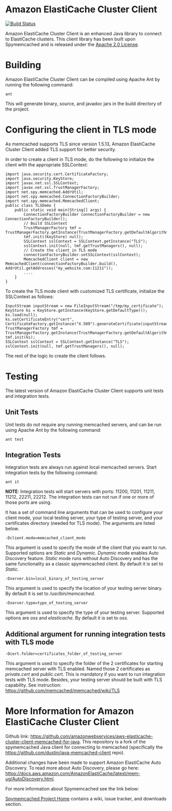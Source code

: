 # Amazon ElastiCache Cluster Client

[![Build Status](https://travis-ci.org/awslabs/aws-elasticache-cluster-client-memcached-for-java.svg?branch=master)](https://travis-ci.org/awslabs/aws-elasticache-cluster-client-memcached-for-java)

Amazon ElastiCache Cluster Client is an enhanced Java library to connect to ElastiCache clusters. This client library has been built upon Spymemcached and is released under the [Apache 2.0 License](https://www.apache.org/licenses/LICENSE-2.0).

# Building

Amazon ElastiCache Cluster Client can be compiled using Apache Ant by running the following
command:

    ant

This will generate binary, source, and javadoc jars in the build
directory of the project.

# Configuring the client in TLS mode

As memcached supports TLS since version 1.5.13, Amazon ElastiCache Cluster Client added TLS support for better security.

In order to create a client in TLS mode, do the following to initialize the client with the appropriate SSLContext:

    import java.security.cert.CertificateFactory;
    import java.security.KeyStore;
    import javax.net.ssl.SSLContext;
    import javax.net.ssl.TrustManagerFactory;
    import net.spy.memcached.AddrUtil;
    import net.spy.memcached.ConnectionFactoryBuilder;
    import net.spy.memcached.MemcachedClient;
    public class TLSDemo {
        public static void main(String[] args) {
            ConnectionFactoryBuilder connectionFactoryBuilder = new ConnectionFactoryBuilder();
            // Build SSLContext
            TrustManagerFactory tmf = TrustManagerFactory.getInstance(TrustManagerFactory.getDefaultAlgorithm());
            tmf.init((KeyStore) null);
            SSLContext sslContext = SSLContext.getInstance("TLS");
            sslContext.init(null, tmf.getTrustManagers(), null);
            // Create the client in TLS mode
            connectionFactoryBuilder.setSSLContext(sslContext);
            MemcachedClient client = new MemcachedClient(connectionFactoryBuilder.build(), AddrUtil.getAddresses("my_website.com:11211"));
            ....
        }
    }

To create the TLS mode client with customized TLS certificate, initialize the SSLContext as follows:

    InputStream inputStream = new FileInputStream("/tmp/my_certificate");
    KeyStore ks = KeyStore.getInstance(KeyStore.getDefaultType());
    ks.load(null);
    ks.setCertificateEntry("cert", CertificateFactory.getInstance("X.509").generateCertificate(inputStream));
    TrustManagerFactory tmf = TrustManagerFactory.getInstance(TrustManagerFactory.getDefaultAlgorithm());
    tmf.init(ks);
    SSLContext sslContext = SSLContext.getInstance("TLS");
    sslContext.init(null, tmf.getTrustManagers(), null);

The rest of the logic to create the client follows.

# Testing

The latest version of Amazon ElastiCache Cluster Client supports unit tests and integration tests.

## Unit Tests
Unit tests do not require any running memcached servers, and can be run using Apache Ant by the following command:

    ant test

## Integration Tests
Integration tests are always run against local memcached servers. Start integration tests by the
following command:

    ant it

**NOTE**: Integration tests will start servers with ports: 11200, 11201, 11211, 11212, 22211, 22212. The integration tests can not run if one or more of those ports are using.

It has a set of command line arguments that can be used to configure your client mode, your local testing server, your type of testing server, and your certificates directory (needed for TLS mode). The arguments are listed below.

    -Dclient.mode=memcached_client_mode

This argument is used to specify the mode of the client that you want to run. Supported options are _Static_ and _Dynamic_.
_Dynamic_ mode enables Auto Discovery feature. _Static_ mode runs without Auto Discovery and has the same functionality as a classic spymemcached client. By default it is set to _Static_.

    -Dserver.bin=local_binary_of_testing_server

This argument is used to specify the location of your testing
server binary. By default it is set to _/usr/bin/memcached_.

    -Dserver.type=type_of_testing_server

This argument is used to specify the type of your testing server. Supported options are _oss_ and _elasticache_. By default it is set to _oss_.

## Additional argument for running integration tests with TLS mode

    -Dcert.folder=certificates_folder_of_testing_server

This argument is used to specify the folder of the 2 certificates for starting memcached server with TLS enabled. Named those 2 certificates as _private.cert_ and _public.cert_. This is mandatory if you want to run integration tests with TLS mode.
Besides, your testing server should be built with TLS capability. See instruction: https://github.com/memcached/memcached/wiki/TLS

# More Information for Amazon ElastiCache Cluster Client
Github link: https://github.com/amazonwebservices/aws-elasticache-cluster-client-memcached-for-java.
This repository is a fork of the spymemcached Java client for connecting to memcached (specifically the https://github.com/dustin/java-memcached-client repo).

Additional changes have been made to support Amazon ElastiCache Auto Discovery. To read more about Auto Discovery, please go here: https://docs.aws.amazon.com/AmazonElastiCache/latest/mem-ug/AutoDiscovery.html.

For more information about Spymemcached see the link below:

[Spymemcached Project Home](http://code.google.com/p/spymemcached/)
contains a wiki, issue tracker, and downloads section.
